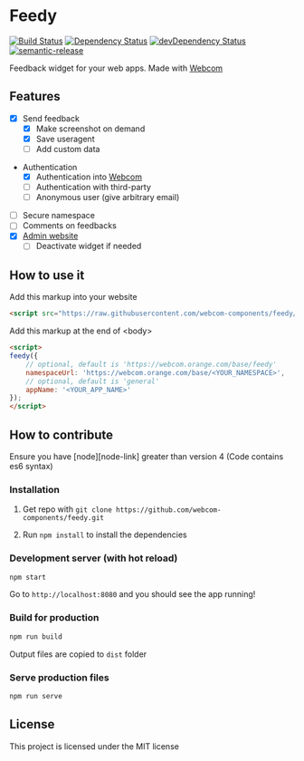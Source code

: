 # Feedy

[![Build Status](https://travis-ci.org/webcom-components/feedy.svg?branch=master)](https://travis-ci.org/webcom-components/feedy)
[![Dependency Status](https://david-dm.org/webcom-components/feedy.svg)](https://david-dm.org/webcom-components/feedy)
[![devDependency Status](https://david-dm.org/webcom-components/feedy/dev-status.svg)](https://david-dm.org/webcom-components/feedy#info=devDependencies)
[![semantic-release](https://img.shields.io/badge/%20%20%F0%9F%93%A6%F0%9F%9A%80-semantic--release-e10079.svg?style=flat-square)](https://github.com/semantic-release/semantic-release)

Feedback widget for your web apps. Made with [Webcom][webcom-link]

## Features

- [x] Send feedback
  - [x] Make screenshot on demand
  - [x] Save useragent
  - [ ] Add custom data
- Authentication
  - [x] Authentication into [Webcom][webcom-link]
  - [ ] Authentication with third-party
  - [ ] Anonymous user (give arbitrary email)
- [ ] Secure namespace
- [ ] Comments on feedbacks
- [x] [Admin website][admin-link]
  - [ ] Deactivate widget if needed

## How to use it

Add this markup into your website

```html
<script src="https://raw.githubusercontent.com/webcom-components/feedy/master/dist/feedy.js"></script>
```

Add this markup at the end of &lt;body&gt;

```html
<script>
feedy({
	// optional, default is 'https://webcom.orange.com/base/feedy'
	namespaceUrl: 'https://webcom.orange.com/base/<YOUR_NAMESPACE>',
	// optional, default is 'general'
	appName: '<YOUR_APP_NAME>' 
});
</script>
```

## How to contribute

Ensure you have [node][node-link] greater than version 4 (Code contains es6 syntax)

### Installation

1. Get repo with `git clone https://github.com/webcom-components/feedy.git`

2. Run `npm install` to install the dependencies

### Development server (with hot reload)

```bash
npm start
```

Go to `http://localhost:8080` and you should see the app running!

### Build for production

```bash
npm run build
```

Output files are copied to `dist` folder

### Serve production files

```bash
npm run serve
```

## License

This project is licensed under the MIT license

[webcom-link]: https://webcom.orange.com/
[admin-link]: https://github.com/webcom-components/feedy-admin
